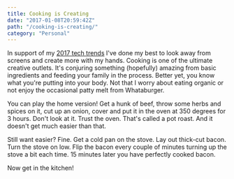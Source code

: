 ```yaml
---
title: Cooking is Creating
date: "2017-01-08T20:59:42Z"
path: "/cooking-is-creating/"
category: "Personal"
---
```

In support of my [2017 tech trends](https://aaroneaton.blog/wp/2017/01/tech-trends-2017/)&nbsp;I've done my best to look away from screens and create more with my hands. Cooking is one of the ultimate creative outlets. It's conjuring something (hopefully) amazing from basic ingredients and feeding your family in the process. Better yet, you know what you're putting into your body. Not that I worry about eating organic or not enjoy the occasional patty melt from Whataburger.

You can play the home version! Get a hunk of beef, throw some herbs and spices on it, cut up an onion, cover and put it in the oven at 350 degrees for 3 hours. Don't look at it. Trust the oven. That's called a pot roast. And it doesn't get much easier than that.

Still want easier? Fine. Get a cold pan on the stove. Lay out thick-cut bacon. Turn the stove on low. Flip the bacon every couple of minutes turning up the stove a bit each time. 15 minutes later you have perfectly cooked bacon.

Now get in the kitchen!
